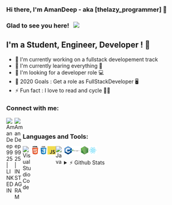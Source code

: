 ### Hi there, I'm AmanDeep - aka [thelazy_programmer] 👋

### Glad to see you here! &nbsp; ![](https://visitor-badge.glitch.me/badge?page_id=AmanDeep9925.AmanDeep9925)

## I'm a Student, Engineer, Developer ! 🚀

-   🔭 I'm currently working on a fullstack developement track
-   🍎 I'm currently learing everything 🧪
-   📄 I'm looking for a developer role 💻
-   🥅 2020 Goals : Get a role as FullStackDeveloper 🖥️
-   ⚡ Fun fact : I love to read and cycle 🚴‍♂️

### Connect with me:

[<img align="left" alt="AmanDeep9925 | LINKEDIN" width="22px" src="https://cdn.jsdelivr.net/npm/simple-icons@v3/icons/linkedin.svg"/>][linkedin]
&nbsp;
[<img align="left" alt="AmanDeep9925 | INSTAGRAM" width="22px" src="https://cdn.jsdelivr.net/npm/simple-icons@v3/icons/instagram.svg"/>][instagram]

### Languages and Tools:

<img align="left" alt="Visual Studio Code" width="22px" src="https://upload.wikimedia.org/wikipedia/commons/thumb/2/2d/Visual_Studio_Code_1.18_icon.svg/1028px-Visual_Studio_Code_1.18_icon.svg.png"/>

<img align="left" alt="HTML5" width="22px" src="https://raw.githubusercontent.com/github/explore/80688e429a7d4ef2fca1e82350fe8e3517d3494d/topics/html/html.png"/>

<img align="left" alt="CSS3" width="22px" src="https://raw.githubusercontent.com/github/explore/80688e429a7d4ef2fca1e82350fe8e3517d3494d/topics/css/css.png"/>

<img align="left" alt="JavaScript" width="22px" src="https://raw.githubusercontent.com/github/explore/80688e429a7d4ef2fca1e82350fe8e3517d3494d/topics/javascript/javascript.png"/>

<img align="left" alt="Java" width="22px" src="https://icon2.cleanpng.com/20180805/xwk/kisspng-logo-java-runtime-environment-programming-language-java-util-concurrentmodificationexception-%C3%96mer-5b6766aaf21ab4.3339227715335031469917.jpg"/>

<img align="left" alt="C++" width="22px" src="https://raw.githubusercontent.com/github/explore/80688e429a7d4ef2fca1e82350fe8e3517d3494d/topics/cpp/cpp.png"/>

<img align="left" alt="MONGODB" width="22px" src="https://raw.githubusercontent.com/github/explore/80688e429a7d4ef2fca1e82350fe8e3517d3494d/topics/mongodb/mongodb.png"/>

<img align="left" alt="Node" width="22px" src="https://raw.githubusercontent.com/github/explore/80688e429a7d4ef2fca1e82350fe8e3517d3494d/topics/nodejs/nodejs.png"/>

<img align="left" alt="REACT" width="22px" src="https://raw.githubusercontent.com/github/explore/80688e429a7d4ef2fca1e82350fe8e3517d3494d/topics/react/react.png"/>
<br/>
<br/>

[linkedin]: https://www.linkedin.com/in/aman-deep-b91304152/
[instagram]: https://www.instagram.com/th3l4zypr0gr4mm3r/

<details>
    <summary>⚡ Github Stats</summary>
    <img align="left" alt="AmanDeep9925's Github Stats" src="https://github-readme-stats.amandeep9925.vercel.app/api?username=AmanDeep9925&show_icons=true&hide_border=true&theme=radical" />
</details>



